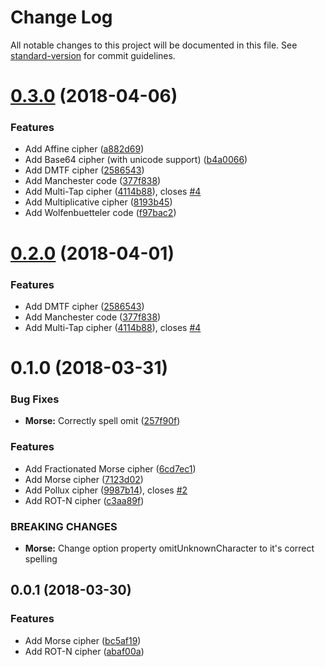 # Change Log

All notable changes to this project will be documented in this file. See [standard-version](https://github.com/conventional-changelog/standard-version) for commit guidelines.

<a name="0.3.0"></a>
# [0.3.0](https://github.com/Developmint/cipher-collection/compare/v0.1.0...v0.3.0) (2018-04-06)


### Features

* Add Affine cipher ([a882d69](https://github.com/Developmint/cipher-collection/commit/a882d69))
* Add Base64 cipher (with unicode support) ([b4a0066](https://github.com/Developmint/cipher-collection/commit/b4a0066))
* Add DMTF cipher ([2586543](https://github.com/Developmint/cipher-collection/commit/2586543))
* Add Manchester code ([377f838](https://github.com/Developmint/cipher-collection/commit/377f838))
* Add Multi-Tap cipher ([4114b88](https://github.com/Developmint/cipher-collection/commit/4114b88)), closes [#4](https://github.com/Developmint/cipher-collection/issues/4)
* Add Multiplicative cipher ([8193b45](https://github.com/Developmint/cipher-collection/commit/8193b45))
* Add Wolfenbuetteler code ([f97bac2](https://github.com/Developmint/cipher-collection/commit/f97bac2))



<a name="0.2.0"></a>
# [0.2.0](https://github.com/Developmint/cipher-collection/compare/v0.1.0...v0.2.0) (2018-04-01)


### Features

* Add DMTF cipher ([2586543](https://github.com/Developmint/cipher-collection/commit/2586543))
* Add Manchester code ([377f838](https://github.com/Developmint/cipher-collection/commit/377f838))
* Add Multi-Tap cipher ([4114b88](https://github.com/Developmint/cipher-collection/commit/4114b88)), closes [#4](https://github.com/Developmint/cipher-collection/issues/4)



<a name="0.1.0"></a>
# 0.1.0 (2018-03-31)


### Bug Fixes

* **Morse:** Correctly spell omit ([257f90f](https://github.com/Developmint/cipher-collection/commit/257f90f))


### Features

* Add Fractionated Morse cipher ([6cd7ec1](https://github.com/Developmint/cipher-collection/commit/6cd7ec1))
* Add Morse cipher ([7123d02](https://github.com/Developmint/cipher-collection/commit/7123d02))
* Add Pollux cipher ([9987b14](https://github.com/Developmint/cipher-collection/commit/9987b14)), closes [#2](https://github.com/Developmint/cipher-collection/issues/2)
* Add ROT-N cipher ([c3aa89f](https://github.com/Developmint/cipher-collection/commit/c3aa89f))


### BREAKING CHANGES

* **Morse:** Change option property omitUnknownCharacter to it's correct spelling



<a name="0.0.1"></a>
## 0.0.1 (2018-03-30)


### Features

* Add Morse cipher ([bc5af19](https://github.com/Developmint/cipher-collection/commit/bc5af19))
* Add ROT-N cipher ([abaf00a](https://github.com/Developmint/cipher-collection/commit/abaf00a))
